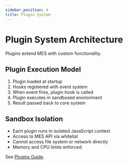 ```yaml
---
sidebar_position: 4
title: Plugin System
---
```


# Plugin System Architecture

Plugins extend MES with custom functionality.

## Plugin Execution Model

1. Plugin loaded at startup
2. Hooks registered with event system
3. When event fires, plugin hook is called
4. Plugin executes in sandboxed environment
5. Result passed back to core system

## Sandbox Isolation

- Each plugin runs in isolated JavaScript context
- Access to MES API via whitelist
- Cannot access file system or network directly
- Memory and CPU limits enforced

See [Plugins Guide](../plugins/overview.md).
